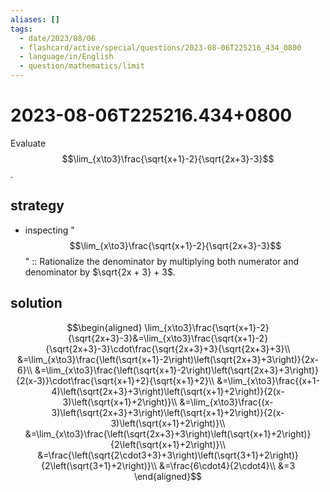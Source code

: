 ```yaml
---
aliases: []
tags:
  - date/2023/08/06
  - flashcard/active/special/questions/2023-08-06T225216_434_0800
  - language/in/English
  - question/mathematics/limit
---
```


# 2023-08-06T225216.434+0800

Evaluate $$\lim_{x\to3}\frac{\sqrt{x+1}-2}{\sqrt{2x+3}-3}$$.

## strategy

- inspecting "$$\lim_{x\to3}\frac{\sqrt{x+1}-2}{\sqrt{2x+3}-3}$$" :: Rationalize the denominator by multiplying both numerator and denominator by $\sqrt{2x + 3} + 3$. <!--SR:!2024-09-19,47,250-->

## solution

$$\begin{aligned}
\lim_{x\to3}\frac{\sqrt{x+1}-2}{\sqrt{2x+3}-3}&=\lim_{x\to3}\frac{\sqrt{x+1}-2}{\sqrt{2x+3}-3}\cdot\frac{\sqrt{2x+3}+3}{\sqrt{2x+3}+3}\\
&=\lim_{x\to3}\frac{\left(\sqrt{x+1}-2\right)\left(\sqrt{2x+3}+3\right)}{2x-6}\\
&=\lim_{x\to3}\frac{\left(\sqrt{x+1}-2\right)\left(\sqrt{2x+3}+3\right)}{2(x-3)}\cdot\frac{\sqrt{x+1}+2}{\sqrt{x+1}+2}\\
&=\lim_{x\to3}\frac{(x+1-4)\left(\sqrt{2x+3}+3\right)\left(\sqrt{x+1}+2\right)}{2(x-3)\left(\sqrt{x+1}+2\right)}\\
&=\lim_{x\to3}\frac{(x-3)\left(\sqrt{2x+3}+3\right)\left(\sqrt{x+1}+2\right)}{2(x-3)\left(\sqrt{x+1}+2\right)}\\
&=\lim_{x\to3}\frac{\left(\sqrt{2x+3}+3\right)\left(\sqrt{x+1}+2\right)}{2\left(\sqrt{x+1}+2\right)}\\
&=\frac{\left(\sqrt{2\cdot3+3}+3\right)\left(\sqrt{3+1}+2\right)}{2\left(\sqrt{3+1}+2\right)}\\
&=\frac{6\cdot4}{2\cdot4}\\
&=3
\end{aligned}$$
